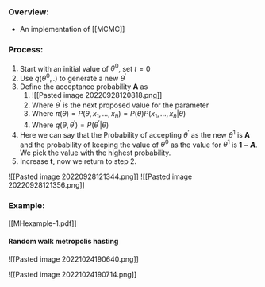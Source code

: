### Overview:
- An implementation of [[MCMC]]


### Process:
1. Start with an initial value of $\theta^0$, set $t = 0$
2. Use $q(\theta^0,.)$ to generate a new $\theta^{\prime}$
3. Define the acceptance probability **A** as
	1. ![[Pasted image 20220928120818.png]]
	2. Where $\theta^{\prime}$ is the next proposed value for the parameter
	3. Where $\pi(\theta)=P(\theta,x_1,...,x_n)=P(\theta)P(x_1,...,x_n | \theta)$
	4. Where $q(\theta, \theta^{\prime})=P(\theta^{\prime} | \theta)$
4. Here we can say that the Probability of accepting $\theta^{\prime}$ as the new $\theta^{1}$ is **A** and the probability of keeping the value of $\theta^{0}$ as the value for $\theta^{1}$ is **$1-A$**. We pick the value with the highest probability.
5. Increase **t**, now we return to step 2.


![[Pasted image 20220928121344.png]]
![[Pasted image 20220928121356.png]]

### Example:
[[MHexample-1.pdf]]

#### Random walk metropolis hasting
![[Pasted image 20221024190640.png]]

![[Pasted image 20221024190714.png]]